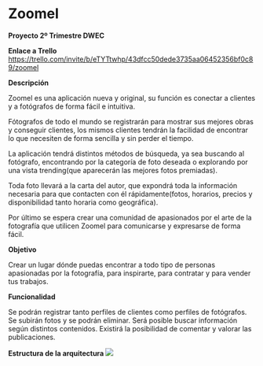 # Zoomel
**Proyecto 2º Trimestre DWEC**

**Enlace a Trello**
https://trello.com/invite/b/eTYTtwhp/43dfcc50dede3735aa06452356bf0c89/zoomel

**Descripción**

Zoomel es una aplicación nueva y original, su función es conectar a clientes y a fotógrafos de forma fácil e intuitiva.

Fótografos de todo el mundo se registrarán para mostrar sus mejores obras y conseguir clientes, los mismos clientes tendrán la facilidad de encontrar lo que necesiten de forma sencilla y sin perder el tiempo.

La aplicación tendrá distintos métodos de búsqueda, ya sea buscando al fotógrafo, encontrando por la categoría de foto deseada o explorando por una vista trending(que aparecerán las mejores fotos premiadas).

Toda foto llevará a la carta del autor, que expondrá toda la información necesaria para que contacten con él rápidamente(fotos, horarios, precios y disponibilidad tanto horaria como geográfica).

Por último se espera crear una comunidad de apasionados por el arte de la fotografía que utilicen Zoomel para comunicarse y expresarse de forma fácil.

**Objetivo**

Crear un lugar dónde puedas encontrar a todo tipo de personas apasionadas por la fotografía, para inspirarte, para contratar y para vender tus trabajos.

**Funcionalidad**

Se podrán registrar tanto perfiles de clientes como perfiles de fotógrafos.
Se subirán fotos y se podrán eliminar.
Será posible buscar información según distintos contenidos.
Existirá la posibilidad de comentar y valorar las publicaciones.

**Estructura de la arquitectura**
![](https://raw.githubusercontent.com/{user}/{repo}/docs/estructura.png)


